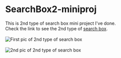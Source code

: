 # SearchBox2-miniproj
This is 2nd type of search box mini project I've done.<br/>
Check the link to see the 2nd type of [search box](https://mohammadkiaei.github.io/SearchBox2/).
<br/>
<br/>
![First pic of 2nd type of search box](https://github.com/mohammadkiaei/SearchBox2/blob/main/img/search-box-1.png)
<br/>
<br/>
![2nd pic of 2nd type of search box](https://github.com/mohammadkiaei/SearchBox2/blob/main/img/search-box-2.png)
